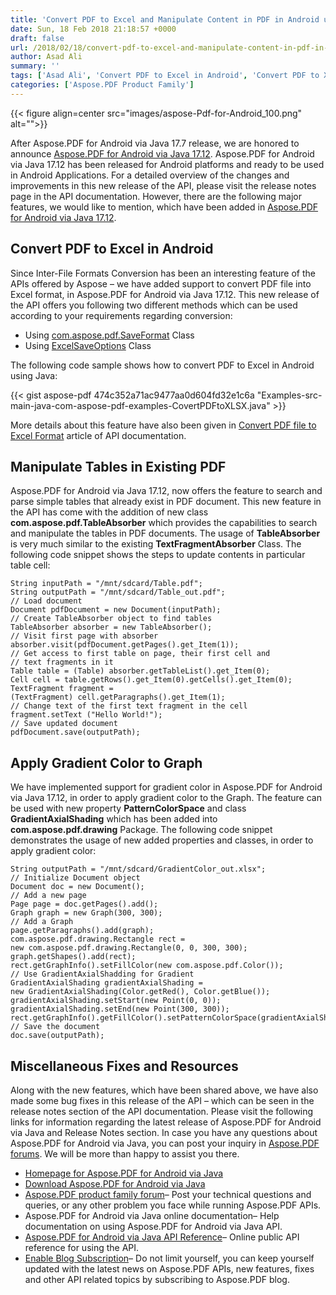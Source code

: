 ```yaml
---
title: 'Convert PDF to Excel and Manipulate Content in PDF in Android using Java'
date: Sun, 18 Feb 2018 21:18:57 +0000
draft: false
url: /2018/02/18/convert-pdf-to-excel-and-manipulate-content-in-pdf-in-android-using-java/
author: Asad Ali
summary: ''
tags: ['Asad Ali', 'Convert PDF to Excel in Android', 'Convert PDF to XLS in Android', 'Convert PDF to XLSX in Android']
categories: ['Aspose.PDF Product Family']
---
```




{{< figure align=center src="images/aspose-Pdf-for-Android_100.png" alt="">}}


After Aspose.PDF for Android via Java 17.7 release, we are honored to announce [Aspose.PDF for Android via Java 17.12][1]. Aspose.PDF for Android via Java 17.12 has been released for Android platforms and ready to be used in Android Applications. For a detailed overview of the changes and improvements in this new release of the API, please visit the release notes page in the API documentation. However, there are the following major features, we would like to mention, which have been added in [Aspose.PDF for Android via Java 17.12][2].

## Convert PDF to Excel in Android

Since Inter-File Formats Conversion has been an interesting feature of the APIs offered by Aspose – we have added support to convert PDF file into Excel format, in Aspose.PDF for Android via Java 17.12. This new release of the API offers you following two different methods which can be used according to your requirements regarding conversion:

*   Using [com.aspose.pdf.SaveFormat][3] Class
*   Using [ExcelSaveOptions][4] Class

The following code sample shows how to convert PDF to Excel in Android using Java:

{{< gist aspose-pdf 474c352a71ac9477aa0d604fd32e1c6a "Examples-src-main-java-com-aspose-pdf-examples-CovertPDFtoXLSX.java" >}}

More details about this feature have also been given in [Convert PDF file to Excel Format][5] article of API documentation.

## Manipulate Tables in Existing PDF

Aspose.PDF for Android via Java 17.12, now offers the feature to search and parse simple tables that already exist in PDF document. This new feature in the API has come with the addition of new class **com.aspose.pdf.TableAbsorber** which provides the capabilities to search and manipulate the tables in PDF documents. The usage of **TableAbsorber** is very much similar to the existing **TextFragmentAbsorber** Class. The following code snippet shows the steps to update contents in particular table cell:

```
String inputPath = "/mnt/sdcard/Table.pdf";
String outputPath = "/mnt/sdcard/Table_out.pdf";
// Load document
Document pdfDocument = new Document(inputPath);
// Create TableAbsorber object to find tables
TableAbsorber absorber = new TableAbsorber();
// Visit first page with absorber
absorber.visit(pdfDocument.getPages().get_Item(1));
// Get access to first table on page, their first cell and 
// text fragments in it
Table table = (Table) absorber.getTableList().get_Item(0);                      
Cell cell = table.getRows().get_Item(0).getCells().get_Item(0);                  
TextFragment fragment = 
(TextFragment) cell.getParagraphs().get_Item(1);
// Change text of the first text fragment in the cell
fragment.setText ("Hello World!");
// Save updated document
pdfDocument.save(outputPath);
```

## Apply Gradient Color to Graph

We have implemented support for gradient color in Aspose.PDF for Android via Java 17.12, in order to apply gradient color to the Graph. The feature can be used with new property **PatternColorSpace** and class **GradientAxialShading** which has been added into **com.aspose.pdf.drawing** Package. The following code snippet demonstrates the usage of new added properties and classes, in order to apply gradient color:

```
String outputPath = "/mnt/sdcard/GradientColor_out.xlsx";
// Initialize Document object
Document doc = new Document();
// Add a new page
Page page = doc.getPages().add();
Graph graph = new Graph(300, 300);
// Add a Graph
page.getParagraphs().add(graph);
com.aspose.pdf.drawing.Rectangle rect = 
new com.aspose.pdf.drawing.Rectangle(0, 0, 300, 300);
graph.getShapes().add(rect);
rect.getGraphInfo().setFillColor(new com.aspose.pdf.Color());
// Use GradientAxialShadding for Gradient
GradientAxialShading gradientAxialShading = 
new GradientAxialShading(Color.getRed(), Color.getBlue());
gradientAxialShading.setStart(new Point(0, 0));
gradientAxialShading.setEnd(new Point(300, 300));
rect.getGraphInfo().getFillColor().setPatternColorSpace(gradientAxialShading);
// Save the document
doc.save(outputPath);
```

## Miscellaneous Fixes and Resources

Along with the new features, which have been shared above, we have also made some bug fixes in this release of the API – which can be seen in the release notes section of the API documentation. Please visit the following links for information regarding the latest release of Aspose.PDF for Android via Java and Release Notes section. In case you have any questions about Aspose.PDF for Android via Java, you can post your inquiry in [Aspose.PDF forums][6]. We will be more than happy to assist you there.

*   [Homepage for Aspose.PDF for Android via Java][7]
*   [Download Aspose.PDF for Android via Java][8]
*   [Aspose.PDF product family forum][9]– Post your technical questions and queries, or any other problem you face while running Aspose.PDF APIs.
*   Aspose.PDF for Android via Java online documentation– Help documentation on using Aspose.PDF for Android via Java API.
*   [Aspose.PDF for Android via Java API Reference][10]– Online public API reference for using the API.
*   [Enable Blog Subscription][11]– Do not limit yourself, you can keep yourself updated with the latest news on Aspose.PDF APIs, new features, fixes and other API related topics by subscribing to Aspose.PDF blog.




[1]: http://maven.aspose.com/artifactory/simple/ext-release-local/com/aspose/aspose-pdf-android-via-java/17.12/
[2]: http://maven.aspose.com/artifactory/simple/ext-release-local/com/aspose/aspose-pdf-android-via-java/17.12/
[3]: https://apireference.aspose.com/java/pdf/com.aspose.pdf/SaveFormat
[4]: https://apireference.aspose.com/java/pdf/com.aspose.pdf/ExcelSaveOptions
[5]: https://docs.aspose.com/display/pdfjava/Convert+PDF+to+Excel+XLS+and+XLSX
[6]: https://forum.aspose.com/c/pdf
[7]: https://products.aspose.com/pdf/android-java
[8]: http://maven.aspose.com/artifactory/simple/ext-release-local/com/aspose/aspose-pdf-android-via-java/17.12/
[9]: https://forum.aspose.com/c/pdf
[10]: https://apireference.aspose.com/java/pdf
[11]: https://blog.aspose.com/category/aspose-products/aspose-pdf-product-family/




